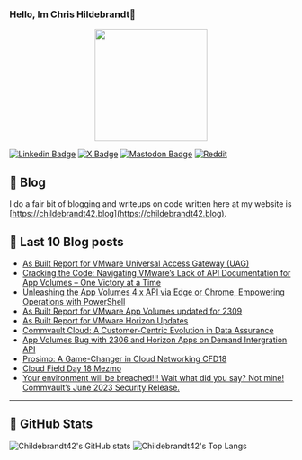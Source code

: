 ### Hello, Im Chris Hildebrandt👋

<div id="header" align="center">
  <img src="https://media.giphy.com/media/ZqOGQO6ZMSqUYDHj0T/giphy.gif" width="200"/>
</div>

[![Linkedin Badge](https://img.shields.io/badge/childebrandt42-linkedin-%230077B5?style=flat&logo=Linkedin&logoColor=white&link=https://www.linkedin.com/in/childebrandt42)](https://www.linkedin.com/in/childebrandt42)
[![X Badge](https://img.shields.io/badge/@childebrandt42-X-%23000000?style=flat&labelColor=1ca0f1&logo=X&logoColor=white&link=https://twitter.com/childebrandt42)](https://twitter.com/childebrandt42)
[![Mastodon Badge](https://img.shields.io/badge/@childebrandt42-MASTODON-%232B90D9?style=flat&logo=mastodon&logoColor=white&link=https://vmst.io/@childebrandt42)](https://vmst.io/@childebrandt42)
[![Reddit](https://img.shields.io/badge/childebrandt42-Reddit-FF4500?style=flat&logo=reddit&logoColor=white&link=https://www.reddit.com/user/childebrandt42)](https://www.reddit.com/user/childebrandt42)


## :green_book: Blog

I do a fair bit of blogging and writeups on code written here at my website is [https://childebrandt42.blog](https://childebrandt42.blog).

## :rotating_light: Last 10 Blog posts
<!-- BLOG-POST-LIST:START -->
- [As Built Report for VMware Universal Access Gateway &lpar;UAG&rpar;](https://childebrandt42.blog/2024/02/05/as-built-report-for-vmware-universal-access-gateway-uag/)
- [Cracking the Code: Navigating VMware’s Lack of API Documentation for App Volumes – One Victory at a Time](https://childebrandt42.blog/2024/01/30/cracking-the-code-navigating-vmwares-lack-of-api-documentation-for-app-volumes-one-victory-at-a-time/)
- [Unleashing the App Volumes 4.x API via Edge or Chrome, Empowering Operations with PowerShell](https://childebrandt42.blog/2024/01/16/mastering-automation-unleashing-the-app-volumes-4-x-api-via-edge-or-chrome-empowering-operations-with-powershell-for-peak-efficiency/)
- [As Built Report for VMware App Volumes updated for 2309](https://childebrandt42.blog/2024/01/02/as-built-report-for-vmware-app-volumes-updated-for-2309/)
- [As Built Report for VMware Horizon Updates](https://childebrandt42.blog/2023/12/20/as-built-report-for-vmware-horizon-updates/)
- [Commvault Cloud: A Customer-Centric Evolution in Data Assurance](https://childebrandt42.blog/2023/11/23/commvault-cloud-a-customer-centric-evolution-in-data-assurance/)
- [App Volumes Bug with 2306 and Horizon Apps on Demand Intergration API](https://childebrandt42.blog/2023/10/25/app-volumes-bug-with-2306-and-horizon-apps-on-demand-intergration-api/)
- [Prosimo: A Game-Changer in Cloud Networking CFD18](https://childebrandt42.blog/2023/10/18/prosimo-a-game-changer-in-cloud-networking-cfd18/)
- [Cloud Field Day 18 Mezmo](https://childebrandt42.blog/2023/10/18/cloud-field-day-18-mezmo/)
- [Your environment will be breached!!! Wait what did you say? Not mine! Commvault’s June 2023 Security Release.](https://childebrandt42.blog/2023/07/03/your-environment-will-be-breached-wait-what-did-you-say-not-mine-commvaults-june-2023-security-release/)
<!-- BLOG-POST-LIST:END -->

---
## :toilet: GitHub Stats

![Childebrandt42's GitHub stats](https://github-readme-stats.vercel.app/api?username=childebrandt42&show_icons=true&theme=algolia)
![Childebrandt42's Top Langs](https://github-readme-stats.vercel.app/api/top-langs/?username=childebrandt42&hide_progress=false&theme=algolia)


<!--

**childebrandt42/childebrandt42** is a ✨ _special_ ✨ repository because its `README.md` (this file) appears on your GitHub profile.

Here are some ideas to get you started:

- 🔭 I’m currently working on ...
- 🌱 I’m currently learning ...
- 👯 I’m looking to collaborate on ...
- 🤔 I’m looking for help with ...
- 💬 Ask me about ...
- 📫 How to reach me: ...
- 😄 Pronouns: ...
- ⚡ Fun fact: ...

<img src="https://komarev.com/ghpvc/?username=your-github-childebrandt42&style=flat-square&color=blue" alt=""/>
-->
